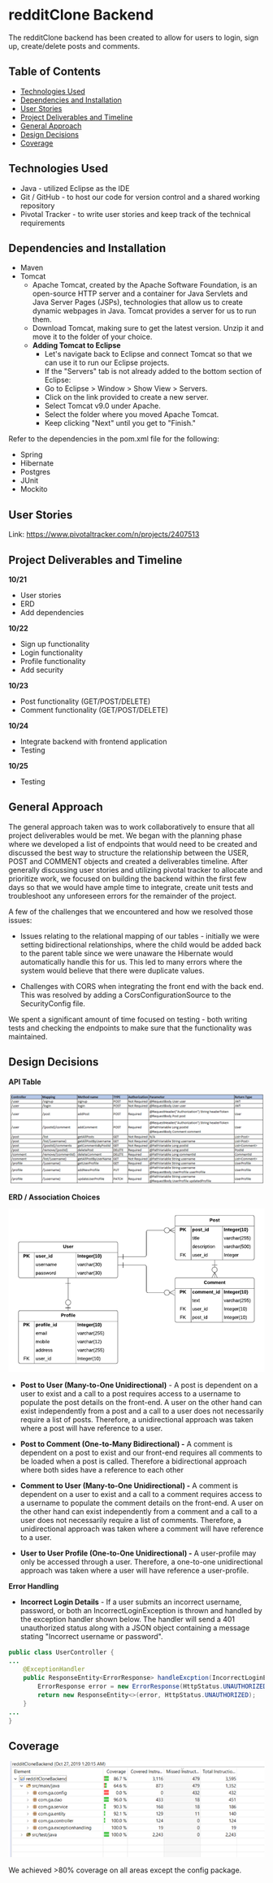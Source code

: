 # redditClone Backend

The redditClone backend has been created to allow for users to login, sign up, create/delete posts and comments. 

## Table of Contents
* [Technologies Used](#technologies-used)
* [Dependencies and Installation](#dependencies-and-installation)
* [User Stories](#user-stories)
* [Project Deliverables and Timeline](#project-deliverables-and-timeline)
* [General Approach](#general-approach)
* [Design Decisions](#design-decisions)
* [Coverage](#coverage)


## Technologies Used
- Java - utilized Eclipse as the IDE
- Git / GitHub - to host our code for version control and a shared working repository
- Pivotal Tracker - to write user stories and keep track of the technical requirements

## Dependencies and Installation
- Maven
- Tomcat
	- Apache Tomcat, created by the Apache Software Foundation, is an open-source HTTP server and a container for Java Servlets and Java Server Pages (JSPs), technologies that allow us to create dynamic webpages in Java. Tomcat provides a server for us to run them.
	- Download Tomcat, making sure to get the latest version. Unzip it and move it to the folder of your choice.
	- **Adding Tomcat to Eclipse**
		- Let's navigate back to Eclipse and connect Tomcat so that we can use it to run our Eclipse projects.
		- If the "Servers" tab is not already added to the bottom section of Eclipse:
		- Go to Eclipse > Window > Show View > Servers.
		- Click on the link provided to create a new server.
		- Select Tomcat v9.0 under Apache.
		- Select the folder where you moved Apache Tomcat.
		- Keep clicking "Next" until you get to "Finish."

Refer to the dependencies in the pom.xml file for the following:
- Spring
- Hibernate
- Postgres
- JUnit
- Mockito

## User Stories
Link:   https://www.pivotaltracker.com/n/projects/2407513

## Project Deliverables and Timeline
**10/21**
- User stories
- ERD
- Add dependencies

**10/22**
- Sign up functionality
- Login functionality
- Profile functionality
- Add security

**10/23**
- Post functionality (GET/POST/DELETE)
- Comment functionality (GET/POST/DELETE)

**10/24**
- Integrate backend with frontend application
- Testing

**10/25**
- Testing

## General Approach

The general approach taken was to work collaboratively to ensure that all project deliverables would be met. We began with the planning phase where we developed a list of endpoints that would need to be created and discussed the best way to structure the relationship between the USER, POST and COMMENT objects and created a deliverables timeline. After generally discussing user stories and utilizing pivotal tracker to allocate and prioritize work, we focused on building the backend within the first few days so that we would have ample time to integrate, create unit tests and troubleshoot any unforeseen errors for the remainder of the project.

A few of the challenges that we encountered and how we resolved those issues:

- Issues relating to the relational mapping of our tables - initially we were setting bidirectional relationships, where the child would be added back to the parent table since we were unaware the Hibernate would automatically handle this for us. This led to many errors where the system would believe that there were duplicate values. 

- Challenges with CORS when integrating the front end with the back end. This was resolved by adding a CorsConfigurationSource to the SecurityConfig file.

We spent a significant amount of time focused on testing - both writing tests and checking the endpoints to make sure that the functionality was maintained.

## Design Decisions

**API Table**

![api](imgs/api_table.PNG)


**ERD / Association Choices**

![erd](imgs/erd.PNG)

- **Post to User (Many-to-One Unidirectional)** - A post is dependent on a user to exist and a call to a post requires access to a username to populate the post details on the front-end. A user on the other hand can exist independently from a post and a call to a user does not necessarily require a list of posts. Therefore, a unidirectional approach was taken where a post will have reference to a user.

- **Post to Comment (One-to-Many Bidirectional) -**  A comment is dependent on a post to exist and our front-end requires all comments to be loaded when a post is called. Therefore a bidirectional approach where both sides have a reference to each other

- **Comment to User (Many-to-One Unidirectional) -** A comment is dependent on a user to exist and a call to a comment requires access to a username to populate the comment details on the front-end. A user on the other hand can exist independently from a comment and a call to a user does not necessarily require a list of comments. Therefore, a unidirectional approach was taken where a comment will have reference to a user.

- **User to User Profile (One-to-One Unidirectional) -** A user-profile may only be accessed through a user. Therefore, a one-to-one unidirectional approach was taken where a user will have reference a user-profile.

**Error Handling**
- **Incorrect Login Details** - If a user submits an incorrect username, password, or both an IncorrectLoginException is thrown and handled by the exception handler shown below. The handler will send a 401 unauthorized status along with a JSON object containing a message stating "Incorrect username or password".
```java
public class UserController {
...
	@ExceptionHandler
	public ResponseEntity<ErrorResponse> handleExcption(IncorrectLoginException err){
		ErrorResponse error = new ErrorResponse(HttpStatus.UNAUTHORIZED.value(), err.getMessage());
		return new ResponseEntity<>(error, HttpStatus.UNAUTHORIZED);
	}
...
}
```

## Coverage

![erd](imgs/coverage.PNG)

We achieved >80% coverage on all areas except the config package.


